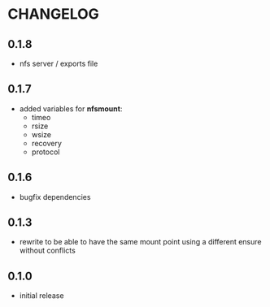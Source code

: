 # CHANGELOG

## 0.1.8

* nfs server / exports file

## 0.1.7

* added variables for **nfsmount**:
  * timeo
  * rsize
  * wsize
  * recovery
  * protocol

## 0.1.6

* bugfix dependencies

## 0.1.3

* rewrite to be able to have the same mount point using a different ensure without conflicts

## 0.1.0

* initial release
